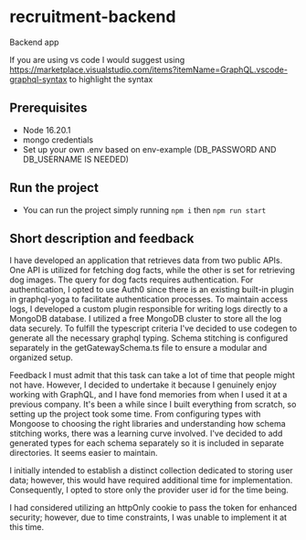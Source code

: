 # recruitment-backend

Backend app

If you are using vs code I would suggest using https://marketplace.visualstudio.com/items?itemName=GraphQL.vscode-graphql-syntax to highlight the syntax

## Prerequisites

- Node 16.20.1
- mongo credentials
- Set up your own .env based on env-example (DB_PASSWORD AND DB_USERNAME IS NEEDED)

## Run the project

- You can run the project simply running `npm i` then `npm run start`

## Short description and feedback

I have developed an application that retrieves data from two public APIs. One API is utilized for fetching dog facts, while the other is set for retrieving dog images. The query for dog facts requires authentication.
For authentication, I opted to use Auth0 since there is an existing built-in plugin in graphql-yoga to facilitate authentication processes.
To maintain access logs, I developed a custom plugin responsible for writing logs directly to a MongoDB database. I utilized a free MongoDB cluster to store all the log data securely.
To fulfill the typescript criteria I've decided to use codegen to generate all the necessary graphql typing.
Schema stitching is configured separately in the getGatewaySchema.ts file to ensure a modular and organized setup.

Feedback
I must admit that this task can take a lot of time that people might not have. However, I decided to undertake it because I genuinely enjoy working with GraphQL, and I have fond memories from when I used it at a previous company. It's been a while since I built everything from scratch, so setting up the project took some time. From configuring types with Mongoose to choosing the right libraries and understanding how schema stitching works, there was a learning curve involved.
I've decided to add generated types for each schema separately so it is included in separate directories. It seems easier to maintain.

I initially intended to establish a distinct collection dedicated to storing user data; however, this would have required additional time for implementation. Consequently, I opted to store only the provider user id for the time being.

I had considered utilizing an httpOnly cookie to pass the token for enhanced security; however, due to time constraints, I was unable to implement it at this time.

